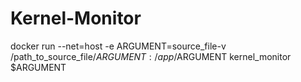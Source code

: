 # Kernel-Monitor

docker run --net=host -e ARGUMENT=source_file-v /path_to_source_file/$ARGUMENT:/app/$ARGUMENT kernel_monitor $ARGUMENT
